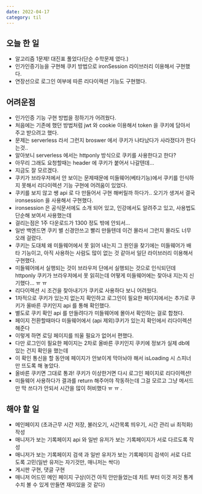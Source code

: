 ```yaml
---
date: 2022-04-17
category: til
---
```


## 오늘 한 일

- 알고리즘 1문제! 대진표 풀었다(단순 수학문제 였다.)
- 인가인증기능을 구현해 쿠키 방법으로 ironSession 라이브러리 이용해서 구현했다.
- 연장선으로 로그인 여부에 따른 리다이렉션 기능도 구현했다.

## 어려운점

- 인가인증 기능 구현 방법을 정하기가 어려웠다.
- 처음에는 기존에 했던 방법처럼 jwt 와 cookie 이용해서 token 을 쿠키에 담아서 주고 받으려고 했다.
- 문제는 serverless 라서 그런지 broswer 에서 쿠키가 나타났다가 사라졌다가 한다는것..
- 알아보니 serverless 에서는 httponly 방식으로 쿠키를 사용한다고 한다?
- 아무리 그래도 요청할때는 header 에 쿠키가 붙어서 나갈텐데...
- 지금도 잘 모르겠다.
- 쿠키가 브라우저에서 안 보이는 문제때문에 미들웨어(베타기능)에서 쿠키를 인식하지 못해서 리다이렉션 기능 구현에 어려움이 있었다.
- 쿠키를 보지 않고 쌩 api 로 다 만들어서 구현 해버릴까 하다가.. 오기가 생겨서 결국 ironsession 을 사용해서 구현했다.
- ironsession 은 공식문서에도 소개 되어 있고, 인강에서도 알려주고 있고, 사용법도 단순해 보여서 사용했는데
- 걸리는점은 1주 다운로드가 1300 정도 밖에 안되서...
- 일반 백엔드면 쿠키 별 신경안쓰고 빨리 만들텐데 이건 몰라서 그런지 몰라도 너무 오래 걸렸다.
- 쿠키는 도대체 왜 미들웨어에서 못 읽어 내는지 그 원인을 찾기에는 미들웨어가 배타 기능이고, 아직 사용하는 사람도 많이 없는 것 같아서 일단 라이브러리 이용해서 구현했다.
- 미들웨어에서 실행되는 것이 브라우저 단에서 실행되는 것으로 인식되던데 httponly 쿠키가 브라우저에서 못 읽히는데 어떻게 미들웨어에는 찾아내 지는지 신기했다... ㅠ ㅠ
- 리다이렉션 시 조건을 찾아내기가 쿠키로 사용하다 보니 어려웠다.
- 1차적으로 쿠키가 있는지 없는지 확인하고 로그인이 필요한 페이지에서는 추가로 쿠키가 올바른 쿠키인지 api 를 통해 확인했다.
- 별도로 쿠키 확인 api 를 만들려다가 미들웨어에 몰아서 확인하는 걸로 합쳤다.
- 페이지 전환할때마다 미들웨어에서 (api 제외)쿠키가 있는지 확인에서 리다이렉션 해준다
- 이렇게 하면 로딩 페이지를 띄울 필요가 없어서 편했다.
- 다만 로그인이 필요한 페이지는 2차로 올바른 쿠키인지 쿠키에 정보가 실제 db에 있는 건지 확인을 했는데
- 이 확인 통신을 할 동안에 페이지가 안보이게 막아놔야 해서 isLoading 시 스피너만 뜨도록 해 놓았다.
- 올바른 쿠키면 그대로 통과! 쿠키가 이상한거면 다시 로그인 페이지로 리다이렉션!
- 미들웨어 사용하다가 결과를 return 해주어야 작동하는데 그걸 모르고 그냥 메서드만 막 쓰다가 안되서 시간을 많이 허비했다 ㅠ ㅠ .

## 해야 할 일

- 메인페이지 (초과근무 시간 저장, 불러오기, 시간목록 띄우기, 시간 관리 ui 최적화) 작성
- 매니저가 보는 기록페이지 api 와 일반 유저가 보는 기록페이지가 서로 다르도록 작성
- 매니저가 보는 기록페이지 검색 과 일반 유저가 보는 기록페이지 검색이 서로 다르도록 고민(일반 유저는 자기것만, 매니저는 싹다)
- 게시판 구현, 댓글 구현
- 매니저 어드민 메인 페이지 구상(이건 아직 안만들었는데 차트 부터 이것 저것 통계 수치 볼 수 있게 만들면 재미있을 것 같다)
